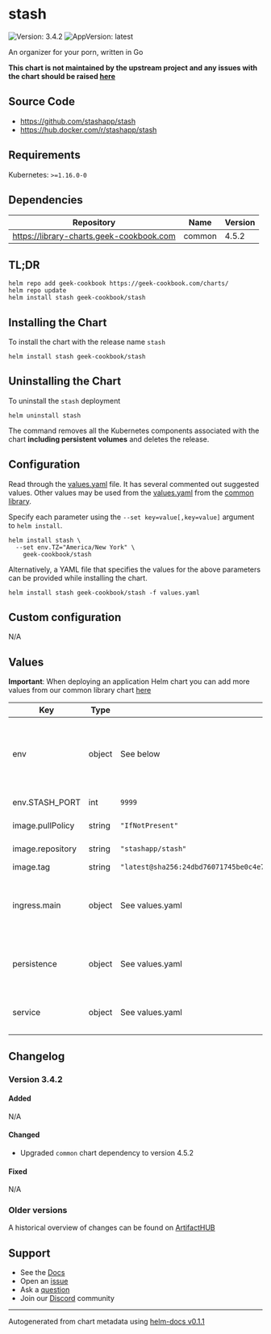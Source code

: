 # stash

![Version: 3.4.2](https://img.shields.io/badge/Version-3.4.2-informational?style=flat-square) ![AppVersion: latest](https://img.shields.io/badge/AppVersion-latest-informational?style=flat-square)

An organizer for your porn, written in Go

**This chart is not maintained by the upstream project and any issues with the chart should be raised [here](https://github.com/geek-cookbook/charts/issues/new/choose)**

## Source Code

* <https://github.com/stashapp/stash>
* <https://hub.docker.com/r/stashapp/stash>

## Requirements

Kubernetes: `>=1.16.0-0`

## Dependencies

| Repository | Name | Version |
|------------|------|---------|
| https://library-charts.geek-cookbook.com | common | 4.5.2 |

## TL;DR

```console
helm repo add geek-cookbook https://geek-cookbook.com/charts/
helm repo update
helm install stash geek-cookbook/stash
```

## Installing the Chart

To install the chart with the release name `stash`

```console
helm install stash geek-cookbook/stash
```

## Uninstalling the Chart

To uninstall the `stash` deployment

```console
helm uninstall stash
```

The command removes all the Kubernetes components associated with the chart **including persistent volumes** and deletes the release.

## Configuration

Read through the [values.yaml](./values.yaml) file. It has several commented out suggested values.
Other values may be used from the [values.yaml](https://github.com/geek-cookbook/library-charts/tree/main/charts/stable/common/values.yaml) from the [common library](https://github.com/geek-cookbook/library-charts/tree/main/charts/stable/common).

Specify each parameter using the `--set key=value[,key=value]` argument to `helm install`.

```console
helm install stash \
  --set env.TZ="America/New York" \
    geek-cookbook/stash
```

Alternatively, a YAML file that specifies the values for the above parameters can be provided while installing the chart.

```console
helm install stash geek-cookbook/stash -f values.yaml
```

## Custom configuration

N/A

## Values

**Important**: When deploying an application Helm chart you can add more values from our common library chart [here](https://github.com/geek-cookbook/library-charts/tree/main/charts/stable/common)

| Key | Type | Default | Description |
|-----|------|---------|-------------|
| env | object | See below | environment variables. See more environment variables in the [stashapp documentation](https://raw.githubusercontent.com/stashapp/stash/master/docker/production/docker-compose.yml) |
| env.STASH_PORT | int | `9999` | Set the container port |
| image.pullPolicy | string | `"IfNotPresent"` | image pull policy |
| image.repository | string | `"stashapp/stash"` | image repository |
| image.tag | string | `"latest@sha256:24dbd76071745be0c4e75f730aa7ac2b37cb2b2918eabf8559643196b3b7a64a"` | image tag |
| ingress.main | object | See values.yaml | Enable and configure ingress settings for the chart under this key. |
| persistence | object | See values.yaml | Configure persistence settings for the chart under this key. |
| service | object | See values.yaml | Configures service settings for the chart. |

## Changelog

### Version 3.4.2

#### Added

N/A

#### Changed

* Upgraded `common` chart dependency to version 4.5.2

#### Fixed

N/A

### Older versions

A historical overview of changes can be found on [ArtifactHUB](https://artifacthub.io/packages/helm/geek-cookbook/stash?modal=changelog)

## Support

- See the [Docs](https://docs.geek-cookbook.com/our-helm-charts/getting-started/)
- Open an [issue](https://github.com/geek-cookbook/charts/issues/new/choose)
- Ask a [question](https://github.com/geek-cookbook/organization/discussions)
- Join our [Discord](https://discord.gg/sTMX7Vh) community

----------------------------------------------
Autogenerated from chart metadata using [helm-docs v0.1.1](https://github.com/geek-cookbook/helm-docs/releases/v0.1.1)

